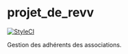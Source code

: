 # projet_de_revv
<a href="https://github.styleci.io/repos/143690946"><img src="https://github.styleci.io/repos/143690946/shield" alt="StyleCI"></a>


Gestion des adhérents des associations.


